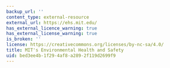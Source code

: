 ```yaml
---
backup_url: ''
content_type: external-resource
external_url: https://ehs.mit.edu/
has_external_licence_warning: true
has_external_license_warning: true
is_broken: ''
license: https://creativecommons.org/licenses/by-nc-sa/4.0/
title: MIT's Environmental Health and Safety
uid: bed3ee4b-1f29-4af8-a289-2f119d2699f9
---
```

